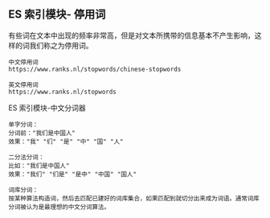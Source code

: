 
ES 索引模块- 停用词
---
有些词在文本中出现的频率非常高，但是对文本所携带的信息基本不产生影响，这样的词我们称之为停用词。
```
中文停用词
https://www.ranks.nl/stopwords/chinese-stopwords

英文停用词
https://www.ranks.nl/stopwords
```

ES 索引模块-中文分词器
```
单字分词：
分词前："我们是中国人"
效果："我" "们" "是" "中" "国" "人"

二分法分词：
比如："我们是中国人"
效果："我们" "们是" "是中" "中国" "国人"

词库分词：
按某种算法构造词，然后去匹配已建好的词库集合，如果匹配到就切分出来成为词语。通常词库分词被认为是最理想的中文分词算法。
```
